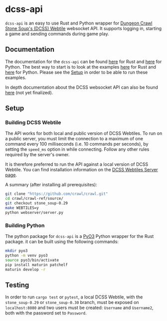 # dcss-api

`dcss-api` is an easy to use Rust and Python wrapper for [Dungeon Crawl Stone Soup's (DCSS) Webtile](https://crawl.develz.org/) websocket API. It supports logging in, starting a game and sending commands during game play.

## Documentation

The documentation for the `dcss-api` can be found [here](https://docs.rs/dcss-api/0.1.0/dcss_api/) for Rust and [here]() for Python. The best way to start is to look at the examples [here](https://github.com/EricFecteau/dcss-api/tree/main/examples) for Rust and [here](https://github.com/EricFecteau/dcss-api/tree/main/python) for Python. Please see the [Setup](#setup) in order to be able to run these examples.

In depth documentation about the DCSS websocket API can also be found [here](https://github.com/EricFecteau/dcss-api/blob/main/docs/0.%20index.md) (not yet finalized).

## Setup

### Building DCSS Webtile

The API works for both local and public version of DCSS Webtiles. To run on a public server, you must limit the connection to a maximum of one command every 100 milliseconds (i.e. 10 commands per seconds), by setting the `speed_ms` option in while connecting. Follow any other rules required by the server's owner. 

It is therefore preferred to run the API against a local version of DCSS Webtile. You can find installation information on the [DCSS Webtiles Server page](https://github.com/crawl/crawl/tree/master/crawl-ref/source/webserver).

A summary (after installing all prerequisites):

```bash
git clone "https://github.com/crawl/crawl.git"
cd crawl/crawl-ref/source/
git checkout stone_soup-0.29
make WEBTILES=y
python webserver/server.py
```

### Building Python

The python package for `dcss-api` is a [PyO3](https://github.com/PyO3/pyo3) Python wrapper for the Rust package. it can be built using the following commands:

```bash
mkdir pyo3
python -m venv pyo3
source pyo3/bin/activate
pip install maturin patchelf
maturin develop -r
```

## Testing

In order to run `cargo test` or `pytest`, a local DCSS Webtile, with the `stone_soup-0.29` or `stone_soup-0.30` branch, must be exposed on `localhost:8080` and two users must be created: `Username` and `Username2`, both with the password set to `Password`.
